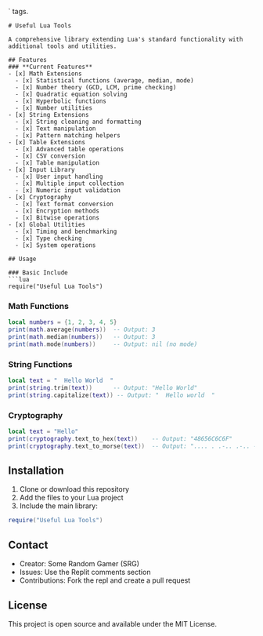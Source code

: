 ` tags.

```text
# Useful Lua Tools

A comprehensive library extending Lua's standard functionality with additional tools and utilities.

## Features
### **Current Features**
- [x] Math Extensions
  - [x] Statistical functions (average, median, mode)
  - [x] Number theory (GCD, LCM, prime checking)
  - [x] Quadratic equation solving
  - [x] Hyperbolic functions
  - [x] Number utilities
- [x] String Extensions
  - [x] String cleaning and formatting
  - [x] Text manipulation
  - [x] Pattern matching helpers
- [x] Table Extensions
  - [x] Advanced table operations
  - [x] CSV conversion
  - [x] Table manipulation
- [x] Input Library
  - [x] User input handling
  - [x] Multiple input collection
  - [x] Numeric input validation
- [x] Cryptography
  - [x] Text format conversion
  - [x] Encryption methods
  - [x] Bitwise operations
- [x] Global Utilities
  - [x] Timing and benchmarking
  - [x] Type checking
  - [x] System operations

## Usage

### Basic Include
```lua
require("Useful Lua Tools")
```

### Math Functions
```lua
local numbers = {1, 2, 3, 4, 5}
print(math.average(numbers))  -- Output: 3
print(math.median(numbers))   -- Output: 3
print(math.mode(numbers))     -- Output: nil (no mode)
```

### String Functions
```lua
local text = "  Hello World  "
print(string.trim(text))      -- Output: "Hello World"
print(string.capitalize(text)) -- Output: "  Hello world  "
```

### Cryptography
```lua
local text = "Hello"
print(cryptography.text_to_hex(text))    -- Output: "48656C6C6F"
print(cryptography.text_to_morse(text))  -- Output: ".... . .-.. .-.. ---"
```

## Installation

1. Clone or download this repository
2. Add the files to your Lua project
3. Include the main library:
```lua
require("Useful Lua Tools")
```

## Contact

- Creator: Some Random Gamer (SRG)
- Issues: Use the Replit comments section
- Contributions: Fork the repl and create a pull request

## License

This project is open source and available under the MIT License.
